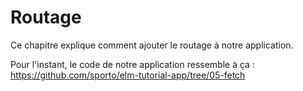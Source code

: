 # Routage

Ce chapitre explique comment ajouter le routage à notre application.

Pour l'instant, le code de notre application ressemble à ça : <https://github.com/sporto/elm-tutorial-app/tree/05-fetch>
